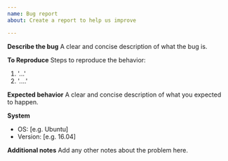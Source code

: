 ```yaml
---
name: Bug report
about: Create a report to help us improve

---
```


**Describe the bug**
A clear and concise description of what the bug is.

**To Reproduce**
Steps to reproduce the behavior:
1. '...'
2. '....'

**Expected behavior**
A clear and concise description of what you expected to happen.

**System**
 - OS: [e.g. Ubuntu]
 - Version: [e.g. 16.04]

**Additional notes**
Add any other notes about the problem here.
